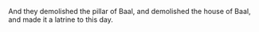 And they demolished the pillar of Baal, and demolished the house of Baal, and made it a latrine to this day.
